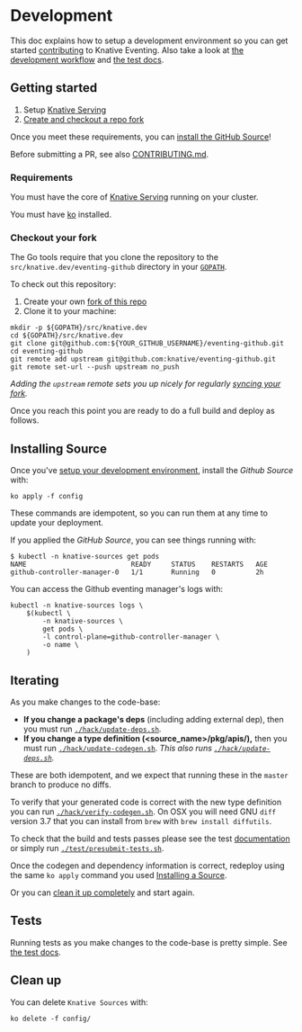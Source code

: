 # Development

This doc explains how to setup a development environment so you can get started
[contributing](./CONTRIBUTING.md) to Knative Eventing. Also take a look at
[the development workflow](./CONTRIBUTING.md#workflow) and
[the test docs](./test/README.md).

## Getting started

1. Setup [Knative Serving](http://github.com/knative/serving)
1. [Create and checkout a repo fork](#checkout-your-fork)

Once you meet these requirements, you can
[install the GitHub Source](#installing-source)!

Before submitting a PR, see also [CONTRIBUTING.md](./CONTRIBUTING.md).

### Requirements

You must have the core of [Knative Serving](http://github.com/knative/serving)
running on your cluster.

You must have [ko](https://github.com/google/ko) installed.

### Checkout your fork

The Go tools require that you clone the repository to the
`src/knative.dev/eventing-github` directory in your
[`GOPATH`](https://github.com/golang/go/wiki/SettingGOPATH).

To check out this repository:

1. Create your own
   [fork of this repo](https://help.github.com/articles/fork-a-repo/)
1. Clone it to your machine:

```shell
mkdir -p ${GOPATH}/src/knative.dev
cd ${GOPATH}/src/knative.dev
git clone git@github.com:${YOUR_GITHUB_USERNAME}/eventing-github.git
cd eventing-github
git remote add upstream git@github.com:knative/eventing-github.git
git remote set-url --push upstream no_push
```

_Adding the `upstream` remote sets you up nicely for regularly
[syncing your fork](https://help.github.com/articles/syncing-a-fork/)._

Once you reach this point you are ready to do a full build and deploy as
follows.

## Installing Source

Once you've [setup your development environment](#getting-started), install the
_Github Source_ with:

```
ko apply -f config
```

These commands are idempotent, so you can run them at any time to update your
deployment.

If you applied the _GitHub Source_, you can see things running with:

```shell
$ kubectl -n knative-sources get pods
NAME                          READY     STATUS    RESTARTS   AGE
github-controller-manager-0   1/1       Running   0          2h
```

You can access the Github eventing manager's logs with:

```shell
kubectl -n knative-sources logs \
    $(kubectl \
        -n knative-sources \
        get pods \
        -l control-plane=github-controller-manager \
        -o name \
    )
```

## Iterating

As you make changes to the code-base:

- **If you change a package's deps** (including adding external dep), then you
  must run [`./hack/update-deps.sh`](./hack/update-deps.sh).
- **If you change a type definition (\<source_name\>/pkg/apis/),** then you must
  run [`./hack/update-codegen.sh`](./hack/update-codegen.sh). _This also runs
  [`./hack/update-deps.sh`](./hack/update-deps.sh)._

These are both idempotent, and we expect that running these in the `master`
branch to produce no diffs.

To verify that your generated code is correct with the new type definition you
can run [`./hack/verify-codegen.sh`](./hack/verify-codegen.sh). On OSX you will
need GNU `diff` version 3.7 that you can install from `brew` with
`brew install diffutils`.

To check that the build and tests passes please see the test
[documentation](#tests) or simply run
[`./test/presubmit-tests.sh`](./test/presubmit-tests.sh).

Once the codegen and dependency information is correct, redeploy using the same
`ko apply` command you used [Installing a Source](#installing-source).

Or you can [clean it up completely](#clean-up) and start again.

## Tests

Running tests as you make changes to the code-base is pretty simple. See
[the test docs](./test/README.md).

## Clean up

You can delete `Knative Sources` with:

```shell
ko delete -f config/
```
